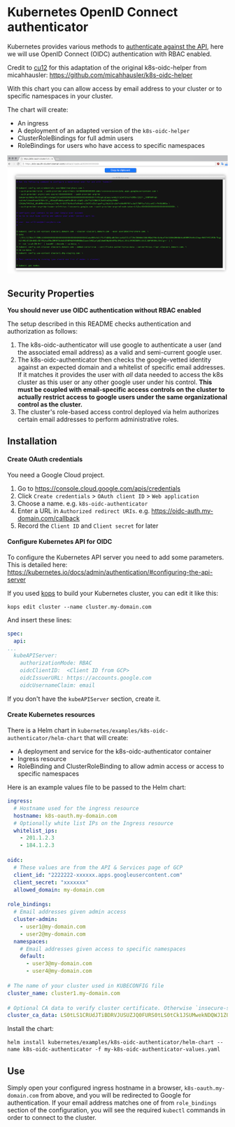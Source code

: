 # Kubernetes OpenID Connect authenticator

Kubernetes provides various methods to [authenticate against the API](https://kubernetes.io/docs/admin/authentication/), here we will use OpenID Connect (OIDC) authentication with RBAC enabled.

Credit to [cu12](https://github.com/cu12/k8s-oidc-helper) for this adaptation of the original k8s-oidc-helper from micahhausler: https://github.com/micahhausler/k8s-oidc-helper

With this chart you can allow access by email address to your cluster or to specific namespaces in your cluster.

The chart will create:

  - An ingress
  - A deployment of an adapted version of the `k8s-oidc-helper`
  - ClusterRoleBindings for full admin users
  - RoleBindings for users who have access to specific namespaces

![image](../../../kubernetes/examples/k8s-oidc-authenticator/img/image.png?raw=true)

## Security Properties

**You should never use OIDC authentication without RBAC enabled**

The setup described in this README checks authentication and authorization as follows:

  1. The k8s-oidc-authenticator will use google to authenticate a user (and the associated email address)
     as a valid and semi-current google user.
  2. The k8s-oidc-authenticator then checks the google-vetted identity against an expected domain and
     a whitelist of specific email addresses. If it matches it provides the user with *all* data
     needed to access the k8s cluster as this user or any other google user under his control.
     **This must be coupled with email-specific access controls on the cluster to actually restrict access
     to google users under the same organizational control as the cluster.**
  3. The cluster's role-based access control deployed via helm authorizes certain email addresses
     to perform administrative roles.

## Installation

#### Create OAuth credentials

You need a Google Cloud project.

  1. Go to https://console.cloud.google.com/apis/credentials
  2. Click `Create credentials` > `OAuth client ID` > `Web application`
  3. Choose a name. e.g. `k8s-oidc-authenticator`
  4. Enter a URL in `Authorized redirect URIs`. e.g. https://oidc-auth.my-domain.com/callback
  5. Record the `Client ID` and `Client secret` for later

#### Configure Kubernetes API for OIDC

To configure the Kubernetes API server you need to add some parameters. This is detailed here: https://kubernetes.io/docs/admin/authentication/#configuring-the-api-server

If you used [kops](https://github.com/kubernetes/kops) to build your Kubernetes cluster, you can edit it like this:

```
kops edit cluster --name cluster.my-domain.com
```

And insert these lines:

```yaml
spec:
  api:
...
  kubeAPIServer:
    authorizationMode: RBAC
    oidcClientID:  <Client ID from GCP>
    oidcIssuerURL: https://accounts.google.com
    oidcUsernameClaim: email
```

If you don't have the `kubeAPIServer` section, create it.

#### Create Kubernetes resources

There is a Helm chart in `kubernetes/examples/k8s-oidc-authenticator/helm-chart` that will create:

  - A deployment and service for the k8s-oidc-authenticator container
  - Ingress resource
  - RoleBinding and ClusterRoleBinding to allow admin access or access to specific namespaces

Here is an example values file to be passed to the Helm chart:

```yaml
ingress:
  # Hostname used for the ingress resource
  hostname: k8s-oauth.my-domain.com
  # Optionally white list IPs on the Ingress resource
  whitelist_ips:
    - 201.1.2.3
    - 184.1.2.3

oidc:
  # These values are from the API & Services page of GCP
  client_id: "2222222-xxxxxx.apps.googleusercontent.com"
  client_secret: "xxxxxxx"
  allowed_domain: my-domain.com

role_bindings:
  # Email addresses given admin access
  cluster-admin:
    - user1@my-domain.com
    - user2@my-domain.com
  namespaces:
    # Email addresses given access to specific namespaces
    default:
      - user3@my-domain.com
      - user4@my-domain.com

# The name of your cluster used in KUBECONFIG file
cluster_name: cluster1.my-domain.com

# Optional CA data to verify cluster certificate. Otherwise `insecure-skip-tls-verify` option will be used
cluster_ca_data: LS0tLS1CRUdJTiBDRVJUSUZJQ0FURS0tLS0tCk1JSUMwekNDQWJ1Z0F3SUJBZ0lNRlFoOTdjTmdTNmpYMjBOa01BMEdDU3FHU0liM0RRRUJDd1VBTUJVeEV6QVIKYmxhaApibGFoCmJsYWgKTUlJQzB6Q0NBYnVnQXdJQkFnSU1GUWg5N2NOZ1M2algyME5rTUEwR0NTcUdTSWIzRFFFQkN3VUFNQlV4RXpBUgotLS0tLUVORCBDRVJUSUZJQ0FURS0tLS0tCg==
```

Install the chart:

```
helm install kubernetes/examples/k8s-oidc-authenticator/helm-chart --name k8s-oidc-authenticator -f my-k8s-oidc-authenticator-values.yaml
```

## Use

Simply open your configured ingress hostname in a browser, `k8s-oauth.my-domain.com` from above, and you will be redirected to Google for authentication. If your email address matches one of from `role_bindings` section of the configuration, you will see the required `kubectl` commands in order to connect to the cluster.
